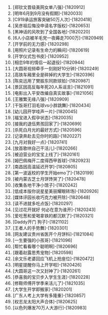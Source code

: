 
1. [郑钦文晋级美网女单八强]-[1820912]
1. [明年6月到9月没有假期]-[1820033]
1. [C919承运旅客突破50万人次]-[1820418]
1. [吴彦祖后悔没申请名字版权]-[1820653]
1. [黑神话的风吹到了全国各地]-[1820220]
1. [6人小店被羊毛党一夜薅走7000万]-[1820949]
1. [开学前的无力感]-[1820298]
1. [用照片记录有生命力的瞬间]-[1820619]
1. [开学仪式包书皮]-[1820952]
1. [相恋9年的情侣一起退役]-[1820944]
1. [大圆哥视频牵手一刻刚好10分钟]-[1820249]
1. [高铁车厢里全是碎掉的大学生]-[1820396]
1. [陈奕迅用了樊振东同款球拍]-[1820987]
1. [景区因高反每年死20人系谣言]-[1821091]
1. [电影出入平安改编自真实故事]-[1821056]
1. [王雅繁无缘八强]-[1820909]
1. [干饭哥打羽毛球vs小胖跳舞]-[1820434]
1. [幼儿园开学哇声一片]-[1820045]
1. [福宝进入假孕状态]-[1820035]
1. [接我的退伍男孩回家了]-[1820699]
1. [杀死白月光的最好方式]-[1820596]
1. [记录奔赴去见你时的路]-[1820227]
1. [九月对我好一点]-[1820741]
1. [放首歌哄自己干活儿]-[1820266]
1. [被迫营业的宝宝上线了]-[1820161]
1. [姆巴佩梅开二度得西甲首球]-[1820923]
1. [南昌因高温延迟开学]-[1820805]
1. [第一波返校的学生开始emo了]-[1820199]
1. [被内蒙古芝士月饼馋哭了]-[1820478]
1. [收集各地干净小馆子]-[1820242]
1. [低成本版你说星星美丽耀眼转场]-[1820926]
1. [媒体评园长收巧克力被开除]-[1820648]
1. [读不进就多吃点饭]-[1820297]
1. [见过花开就好 何必在意为谁开]-[1820243]
1. [爱吃葱和爱喝拿铁的都沉默了]-[1820321]
1. [Daddy开门 狗子]-[1821102]
1. [王者人的手势舞]-[1820301]
1. [网友建议贵州省医开个月饼科]-[1821084]
1. [一生要强的小孩哥]-[1821096]
1. [帮忙看看哪个聪明啊]-[1820696]
1. [跟着赵露思秀宠物]-[1820598]
1. [余文乐老婆回应飞机上抢座位]-[1820472]
1. [明星提醒你马上开学啦]-[1820426]
1. [大圆哥这一次又封神了]-[1820261]
1. [恭喜我的宝贝步入学生生涯]-[1820228]
1. [修鞋师傅开学季来活儿了]-[1821035]
1. [大学生开学即搬家]-[1820201]
1. [广东人考上大学有多隆重]-[1820857]
1. [权志龙太阳大声合体]-[1820625]
1. [以色列爆发70万人大游行]-[1820983]